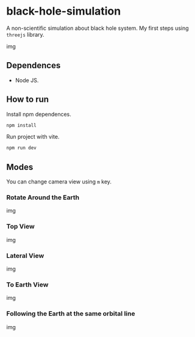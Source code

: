 # black-hole-simulation

A non-scientific simulation about black hole system. My first steps using `threejs` library.

img

## Dependences

- Node JS.

## How to run

Install npm dependences.

```bash
npm install
```

Run project with vite.

```bash
npm run dev
```

## Modes

You can change camera view using `m` key.

### Rotate Around the Earth

img

### Top View

img

### Lateral View

img

### To Earth View

img

### Following the Earth at the same orbital line

img
